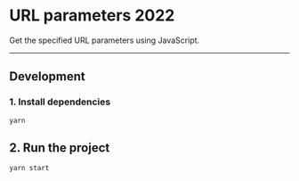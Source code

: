 # URL parameters 2022

Get the specified URL parameters using JavaScript.


---


## Development

### 1. Install dependencies

```console
yarn
```


## 2. Run the project

```console
yarn start
```
